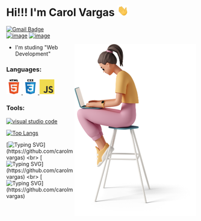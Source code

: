 <h1> Hi!!! I'm Carol Vargas <img src="https://raw.githubusercontent.com/ABSphreak/ABSphreak/master/gifs/Hi.gif" width="30px"></h1>

[![Gmail Badge](https://img.shields.io/badge/carolmvargas0@gmail.com-30302f?style=flat&logo=Gmail&logoColor=red)](mailto:carolmvargas0@gmail.com)
<br>
[![image](https://img.shields.io/badge/LinkedIn-0077B5?style=for-the-badge&logo=linkedin&logoColor=white)](https://www.linkedin.com/in/caroline-mello-vargas-794b6578/)
[![image](https://img.shields.io/badge/Instagram-E4405F?style=for-the-badge&logo=instagram&logoColor=white)](https://www.instagram.com/carolmvargas/)

<img align='right' src="carolcover.png" width="323" height="456">

* I'm studing "Web Development"

<h3 align="left">Languages:</h3>
<p align="left"> 
  <a href="https://www.w3.org/html/" target="_blank"> 
    <img src="https://raw.githubusercontent.com/devicons/devicon/master/icons/html5/html5-original-wordmark.svg" alt="html5" width="40" height="40"/> 
  </a>
  <a href="https://www.w3schools.com/css/" target="_blank"> 
    <img src="https://raw.githubusercontent.com/devicons/devicon/master/icons/css3/css3-original-wordmark.svg" alt="css3" width="40" height="40"/> 
  </a>
   <a href="https://developer.mozilla.org/en-US/docs/Web/JavaScript" target="_blank"> 
    <img src="https://raw.githubusercontent.com/devicons/devicon/master/icons/javascript/javascript-original.svg" alt="javascript" width="40" height="40"/> 
  </a> 
</p>

<h3 align="left">Tools:</h3>
<p align="left"> 
   <a href="https://developer.mozilla.org/en-US/docs/Web/JavaScript" target="_blank"> 
    <img src="https://img.icons8.com/color/48/4a90e2/visual-studio-code-2019.png" alt="visual studio code" width="40" height="40"/> 
   </a> 
</p>

[![Top Langs](https://github-readme-stats.vercel.app/api/top-langs/?username=carolmvargas&theme=react&layout=compact)](https://github.com/carolmvargas/github-readme-stats)

[![Typing SVG](https://readme-typing-svg.herokuapp.com/?lines=Thanks+for+Visiting!!&center=true&color="#c6538c")](https://github.com/carolmvargas)
<br>
[![Typing SVG](https://readme-typing-svg.herokuapp.com/?lines=Obrigada+pela+Visita!!&center=true&color="#c6538c")](https://github.com/carolmvargas)
<br>
[![Typing SVG](https://readme-typing-svg.herokuapp.com/?lines=Vielen+Dank+für+den+Besuch!!&center=true&color="#c6538c")](https://github.com/carolmvargas)

